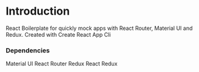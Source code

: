 # Introduction

React Boilerplate for quickly mock apps with React Router, Material UI and Redux.
Created with Create React App Cli

### Dependencies

Material UI
React Router
Redux
React Redux
